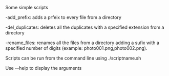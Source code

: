 Some simple scripts

-add_prefix: adds a prfeix to every file from a directory

-del_duplicates: deletes all the duplicates with a specified extension from a directory

-rename_files: renames all the files from a directory adding a sufix with a specified number of digits (example: photo001.png,photo002.png).

Scripts can be run from the command line using ./scriptname.sh

Use --help to display the arguments
